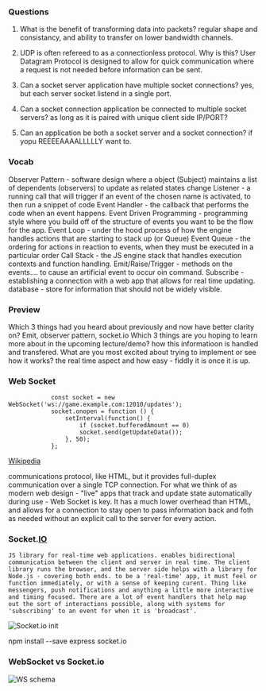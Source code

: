 ### Questions

1. What is the benefit of transforming data into packets?
    regular shape and consistancy, and ability to transfer on lower bandwidth channels. 

2. UDP is often refereed to as a connectionless protocol. Why is this?
    User Datagram Protocol is designed to allow for quick communication where a request is not needed before information can be sent. 

3. Can a socket server application have multiple socket connections?
    yes, but each server socket listend in a single port. 

4. Can a socket connection application be connected to multiple socket servers?
    as long as it is paired with unique client side IP/PORT?

5. Can an application be both a socket server and a socket connection?
    if yopu REEEEAAAALLLLLY want to.


### Vocab

Observer Pattern - software design where a object (Subject) maintains a list of dependents (observers) to update as related states change
Listener - a running call that will trigger if an event of the chosen name is activated, to then run a snippet of code
Event Handler - the callback that performs the code when an event happens. 
Event Driven Programming - programming style where you build off of the structure of events you want to be the flow for the app. 
Event Loop - under the hood process of how the engine handles actions that are starting to stack up (or Queue)
Event Queue - the ordering for actions in reaction to events, when they must be executed in a particular order
Call Stack - the JS engine stack that handles execution contexts and function handling. 
Emit/Raise/Trigger - methods on the events.... to cause an artificial event to occur oin command. 
Subscribe - establishing a connection with a web app that allows for real time updating.
database - store for information that should not be widely visible. 

### Preview

Which 3 things had you heard about previously and now have better clarity on?
    Emit, observer pattern, socket.io
Which 3 things are you hoping to learn more about in the upcoming lecture/demo?
    how this informatioon is handled and transfered. 
What are you most excited about trying to implement or see how it works?
   the real time aspect and how easy - fiddly it is once it is up. 

    

### Web Socket

                const socket = new WebSocket('ws://game.example.com:12010/updates');
                socket.onopen = function () {
                    setInterval(function() {
                        if (socket.bufferedAmount == 0)
                        socket.send(getUpdateData());
                    }, 50);
                };

[Wikipedia](https://en.wikipedia.org/wiki/WebSocket)

communications protocol, like HTML, but it provides full-duplex communication over a single TCP connection. For what we think of as modern web design - "live" apps that track and update state automatically during use - Web Socket is key. It has a much lower overhead than HTML, and allows for a connection to stay open to pass information back and foth as needed without an explicit call to the server for every action. 


### Socket.[IO](https://www.tutorialspoint.com/socket.io/socket.io_quick_guide.htm) 
    JS library for real-time web applications. enables bidirectional communication between the client and server in real time. The client library runs the browser, and the server side helps with a library for Node.js - covering both ends. to be a 'real-time' app, it must feel or function immediately, or with a sense of keeping curent. Thing like messengers, push notifications and anything a little more interactive and timing focused. There are a lot of event handlers that help map out the sort of interactions possible, along with systems for 'subscribing' to an event for when it is 'broadcast'. 

![Socket.io init]('./assets/environment_setup_socketIO.jpg')

npm install --save express socket.io

###  WebSocket vs Socket.io

![WS schema]('./assets/WebSocket-protocol-schema.jpg')
